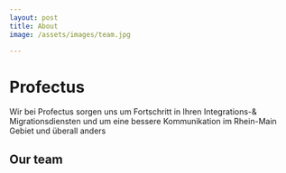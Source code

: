 ```yaml
---
layout: post
title: About
image: /assets/images/team.jpg

---
```

# Profectus


Wir bei Profectus sorgen uns um Fortschritt in Ihren Integrations-& Migrationsdiensten und
um eine bessere Kommunikation im Rhein-Main Gebiet und überall anders


## Our team 

    
<!--<img src="{{ '/assets/images/team.png' | relative_url }}" alt="{{ site.title }}" class="" />-->


